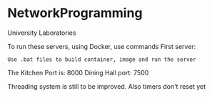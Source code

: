 # NetworkProgramming
University Laboratories

To run these servers, using Docker, use commands 
First server:
```
Use .bat files to build container, image and run the server
```

The Kitchen Port is: 8000
Dining Hall port: 7500


Threading system is still to be improved. Also timers don't reset yet
